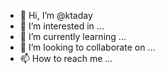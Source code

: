 - 👋 Hi, I’m @ktaday
- 👀 I’m interested in ...
- 🌱 I’m currently learning ...
- 💞️ I’m looking to collaborate on ...
- 📫 How to reach me ...

<!---
ktaday/ktaday is a ✨ special ✨ repository because its `README.md` (this file) appears on your GitHub profile.
You can click the Preview link to take a look at your changes.
--->
